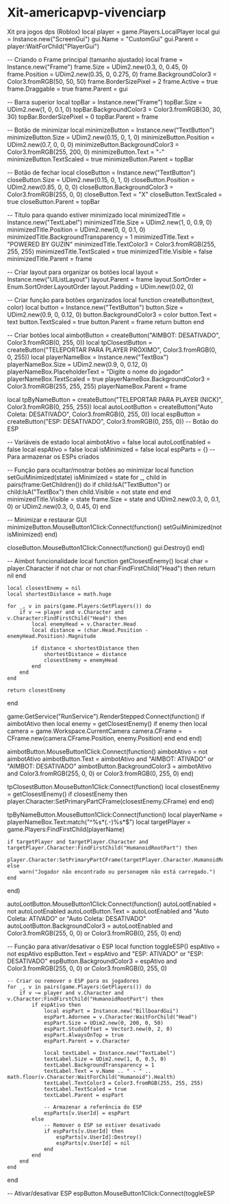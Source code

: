 # Xit-americapvp-vivenciarp
Xit pra jogos dps (Roblox)
local player = game.Players.LocalPlayer
local gui = Instance.new("ScreenGui")
gui.Name = "CustomGui"
gui.Parent = player:WaitForChild("PlayerGui")

-- Criando o Frame principal (tamanho ajustado)
local frame = Instance.new("Frame")
frame.Size = UDim2.new(0.3, 0, 0.45, 0)
frame.Position = UDim2.new(0.35, 0, 0.275, 0)
frame.BackgroundColor3 = Color3.fromRGB(50, 50, 50)
frame.BorderSizePixel = 2
frame.Active = true
frame.Draggable = true
frame.Parent = gui

-- Barra superior
local topBar = Instance.new("Frame")
topBar.Size = UDim2.new(1, 0, 0.1, 0)
topBar.BackgroundColor3 = Color3.fromRGB(30, 30, 30)
topBar.BorderSizePixel = 0
topBar.Parent = frame

-- Botão de minimizar
local minimizeButton = Instance.new("TextButton")
minimizeButton.Size = UDim2.new(0.15, 0, 1, 0)
minimizeButton.Position = UDim2.new(0.7, 0, 0, 0)
minimizeButton.BackgroundColor3 = Color3.fromRGB(255, 200, 0)
minimizeButton.Text = "-"
minimizeButton.TextScaled = true
minimizeButton.Parent = topBar

-- Botão de fechar
local closeButton = Instance.new("TextButton")
closeButton.Size = UDim2.new(0.15, 0, 1, 0)
closeButton.Position = UDim2.new(0.85, 0, 0, 0)
closeButton.BackgroundColor3 = Color3.fromRGB(255, 0, 0)
closeButton.Text = "X"
closeButton.TextScaled = true
closeButton.Parent = topBar

-- Título para quando estiver minimizado
local minimizedTitle = Instance.new("TextLabel")
minimizedTitle.Size = UDim2.new(1, 0, 0.9, 0)
minimizedTitle.Position = UDim2.new(0, 0, 0.1, 0)
minimizedTitle.BackgroundTransparency = 1
minimizedTitle.Text = "POWERED BY GUZIN"
minimizedTitle.TextColor3 = Color3.fromRGB(255, 255, 255)
minimizedTitle.TextScaled = true
minimizedTitle.Visible = false
minimizedTitle.Parent = frame

-- Criar layout para organizar os botões
local layout = Instance.new("UIListLayout")
layout.Parent = frame
layout.SortOrder = Enum.SortOrder.LayoutOrder
layout.Padding = UDim.new(0.02, 0)

-- Criar função para botões organizados
local function createButton(text, color)
    local button = Instance.new("TextButton")
    button.Size = UDim2.new(0.9, 0, 0.12, 0)
    button.BackgroundColor3 = color
    button.Text = text
    button.TextScaled = true
    button.Parent = frame
    return button
end

-- Criar botões
local aimbotButton = createButton("AIMBOT: DESATIVADO", Color3.fromRGB(0, 255, 0))
local tpClosestButton = createButton("TELEPORTAR PARA PLAYER PRÓXIMO", Color3.fromRGB(0, 0, 255))
local playerNameBox = Instance.new("TextBox")
playerNameBox.Size = UDim2.new(0.9, 0, 0.12, 0)
playerNameBox.PlaceholderText = "Digite o nome do jogador"
playerNameBox.TextScaled = true
playerNameBox.BackgroundColor3 = Color3.fromRGB(255, 255, 255)
playerNameBox.Parent = frame

local tpByNameButton = createButton("TELEPORTAR PARA PLAYER (NICK)", Color3.fromRGB(0, 255, 255))
local autoLootButton = createButton("Auto Coleta: DESATIVADO", Color3.fromRGB(0, 255, 0))
local espButton = createButton("ESP: DESATIVADO", Color3.fromRGB(0, 255, 0))  -- Botão do ESP

-- Variáveis de estado
local aimbotAtivo = false
local autoLootEnabled = false
local espAtivo = false
local isMinimized = false
local espParts = {}  -- Para armazenar os ESPs criados

-- Função para ocultar/mostrar botões ao minimizar
local function setGuiMinimized(state)
    isMinimized = state
    for _, child in pairs(frame:GetChildren()) do
        if child:IsA("TextButton") or child:IsA("TextBox") then
            child.Visible = not state
        end
    end
    minimizedTitle.Visible = state
    frame.Size = state and UDim2.new(0.3, 0, 0.1, 0) or UDim2.new(0.3, 0, 0.45, 0)
end

-- Minimizar e restaurar GUI
minimizeButton.MouseButton1Click:Connect(function()
    setGuiMinimized(not isMinimized)
end)

closeButton.MouseButton1Click:Connect(function()
    gui:Destroy()
end)

-- Aimbot funcionalidade
local function getClosestEnemy()
    local char = player.Character
    if not char or not char:FindFirstChild("Head") then return nil end

    local closestEnemy = nil  
    local shortestDistance = math.huge  

    for _, v in pairs(game.Players:GetPlayers()) do  
        if v ~= player and v.Character and v.Character:FindFirstChild("Head") then  
            local enemyHead = v.Character.Head  
            local distance = (char.Head.Position - enemyHead.Position).Magnitude  

            if distance < shortestDistance then  
                shortestDistance = distance  
                closestEnemy = enemyHead  
            end  
        end  
    end  

    return closestEnemy
end

game:GetService("RunService").RenderStepped:Connect(function()
    if aimbotAtivo then
        local enemy = getClosestEnemy()
        if enemy then
            local camera = game.Workspace.CurrentCamera
            camera.CFrame = CFrame.new(camera.CFrame.Position, enemy.Position)
        end
    end
end)

aimbotButton.MouseButton1Click:Connect(function()
    aimbotAtivo = not aimbotAtivo
    aimbotButton.Text = aimbotAtivo and "AIMBOT: ATIVADO" or "AIMBOT: DESATIVADO"
    aimbotButton.BackgroundColor3 = aimbotAtivo and Color3.fromRGB(255, 0, 0) or Color3.fromRGB(0, 255, 0)
end)

tpClosestButton.MouseButton1Click:Connect(function()
    local closestEnemy = getClosestEnemy()
    if closestEnemy then
        player.Character:SetPrimaryPartCFrame(closestEnemy.CFrame)
    end
end)

tpByNameButton.MouseButton1Click:Connect(function()
    local playerName = playerNameBox.Text:match("^%s*(.-)%s*$")
    local targetPlayer = game.Players:FindFirstChild(playerName)

    if targetPlayer and targetPlayer.Character and targetPlayer.Character:FindFirstChild("HumanoidRootPart") then  
        player.Character:SetPrimaryPartCFrame(targetPlayer.Character.HumanoidRootPart.CFrame)  
    else
        warn("Jogador não encontrado ou personagem não está carregado.")
    end
end)

autoLootButton.MouseButton1Click:Connect(function()
    autoLootEnabled = not autoLootEnabled
    autoLootButton.Text = autoLootEnabled and "Auto Coleta: ATIVADO" or "Auto Coleta: DESATIVADO"
    autoLootButton.BackgroundColor3 = autoLootEnabled and Color3.fromRGB(255, 0, 0) or Color3.fromRGB(0, 255, 0)
end)

-- Função para ativar/desativar o ESP
local function toggleESP()
    espAtivo = not espAtivo
    espButton.Text = espAtivo and "ESP: ATIVADO" or "ESP: DESATIVADO"
    espButton.BackgroundColor3 = espAtivo and Color3.fromRGB(255, 0, 0) or Color3.fromRGB(0, 255, 0)
    
    -- Criar ou remover o ESP para os jogadores
    for _, v in pairs(game.Players:GetPlayers()) do
        if v ~= player and v.Character and v.Character:FindFirstChild("HumanoidRootPart") then
            if espAtivo then
                local espPart = Instance.new("BillboardGui")
                espPart.Adornee = v.Character:WaitForChild("Head")
                espPart.Size = UDim2.new(0, 200, 0, 50)
                espPart.StudsOffset = Vector3.new(0, 2, 0)
                espPart.AlwaysOnTop = true
                espPart.Parent = v.Character

                local textLabel = Instance.new("TextLabel")
                textLabel.Size = UDim2.new(1, 0, 0.5, 0)
                textLabel.BackgroundTransparency = 1
                textLabel.Text = v.Name .. " - " .. math.floor(v.Character:WaitForChild("Humanoid").Health)
                textLabel.TextColor3 = Color3.fromRGB(255, 255, 255)
                textLabel.TextScaled = true
                textLabel.Parent = espPart
                
                -- Armazenar a referência do ESP
                espParts[v.UserId] = espPart
            else
                -- Remover o ESP se estiver desativado
                if espParts[v.UserId] then
                    espParts[v.UserId]:Destroy()
                    espParts[v.UserId] = nil
                end
            end
        end
    end
end

-- Ativar/desativar ESP
espButton.MouseButton1Click:Connect(toggleESP
